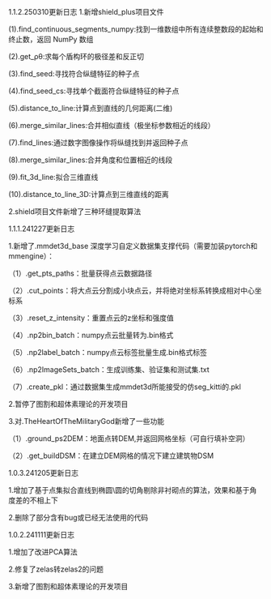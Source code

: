 1.1.2.250310更新日志
1.新增shield_plus项目文件

(1).find_continuous_segments_numpy:找到一维数组中所有连续整数段的起始和终止数，返回 NumPy 数组

(2).get_ρθ:求每个盾构环的极径差和反正切

(3).find_seed:寻找符合纵缝特征的种子点

(4).find_seed_cs:寻找单个截面符合纵缝特征的种子点

(5).distance_to_line:计算点到直线的几何距离(二维)

(6).merge_similar_lines:合并相似直线（极坐标参数相近的线段）

(7).find_lines:通过数字图像操作将纵缝找到并返回种子点

(8).merge_similar_lines:合并角度和位置相近的线段

(9).fit_3d_line:拟合三维直线

(10).distance_to_line_3D:计算点到三维直线的距离

2.shield项目文件新增了三种环缝提取算法

1.1.1.241227更新日志

1.新增了.mmdet3d_base 深度学习自定义数据集支撑代码（需要加装pytorch和mmengine）：

（1）.get_pts_paths：批量获得点云数据路径

（2）.cut_points：将大点云分割成小块点云，并将绝对坐标系转换成相对中心坐标系

（3）.reset_z_intensity：重置点云的z坐标和强度值

（4）.np2bin_batch：numpy点云批量转为.bin格式

（5）.np2label_batch：numpy点云标签批量生成.bin格式标签

（6）.np2ImageSets_batch：生成训练集、验证集和测试集.txt

（7）.create_pkl：通过数据集生成mmdet3d所能接受的仿seg_kitti的.pkl

2.暂停了图割和超体素理论的开发项目

3.对.TheHeartOfTheMilitaryGod新增了一些功能

（1）.ground_ps2DEM：地面点转DEM,并返回网格坐标（可自行填补空洞）

（2）.get_buildDSM：在建立DEM网格的情况下建立建筑物DSM

1.0.3.241205更新日志

1.增加了基于点集拟合直线到椭圆\圆的切角剔除非衬砌点的算法，效果和基于角度差的不相上下

2.删除了部分含有bug或已经无法使用的代码

1.0.2.241111更新日志

1.增加了改进PCA算法

2.修复了zelas转zelas2的问题

3.新增了图割和超体素理论的开发项目